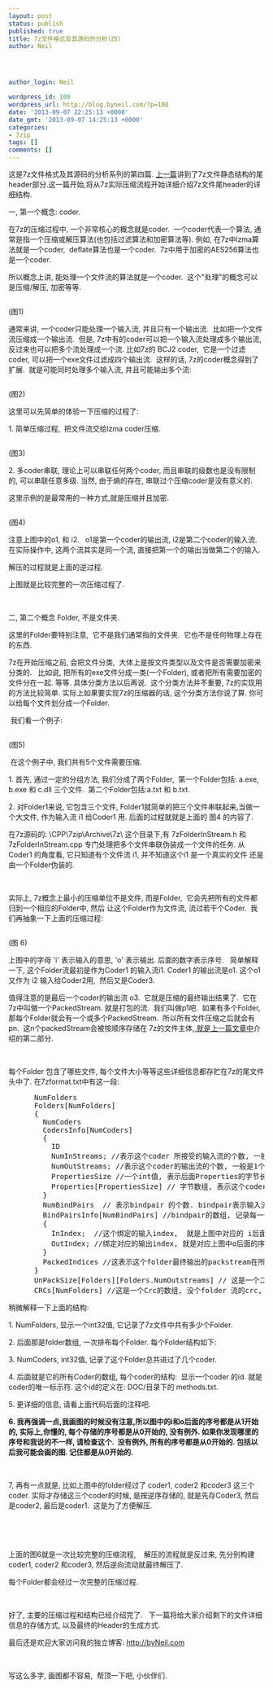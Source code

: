 ```yaml
---
layout: post
status: publish
published: true
title: 7z文件格式及其源码的分析(四)
author: Neil




author_login: Neil

wordpress_id: 108
wordpress_url: http://blog.byneil.com/?p=108
date: '2013-09-07 22:25:13 +0000'
date_gmt: '2013-09-07 14:25:13 +0000'
categories:
- 7zip
tags: []
comments: []
---
```

<p>这是7z文件格式及其源码的分析系列的第四篇.&nbsp;<a href="http://www.cnblogs.com/shuidao/p/3293583.html">上一篇</a>讲到了7z文件静态结构的尾header部分.这一篇开始,将从7z实际压缩流程开始详细介绍7z文件尾header的详细结构.</p>
<p>一, 第一个概念: coder.</p>
<p>在7z的压缩过程中, 一个非常核心的概念就是coder. &nbsp;一个coder代表一个算法, 通常是指一个压缩或解压算法(也包括过滤算法和加密算法等). 例如, 在7z中lzma算法就是一个coder, &nbsp;deflate算法也是一个coder. &nbsp;7z中用于加密的AES256算法也是一个coder. &nbsp;</p>
<p>所以概念上讲, 能处理一个文件流的算法就是一个coder. &nbsp;这个"处理"的概念可以是压缩/解压, 加密等等.</p>
<p><img alt="" src="https://blog.byneil.com/wp-content/uploads/2014/09/07130012-48aef7a757a94b6499f66953d9154dbf.png" /></p>
<p>(图1)</p>
<p>通常来讲, 一个coder只能处理一个输入流, 并且只有一个输出流. &nbsp;比如把一个文件流压缩成一个输出流. &nbsp;但是, 7z中有的coder可以把一个输入流处理成多个输出流, 反过来也可以把多个流处理成一个流. 比如7z的 BCJ2 coder, &nbsp;它是一个过滤coder, 可以把一个exe文件过滤成四个输出流. &nbsp;这样的话, 7z的coder概念得到了扩展. &nbsp;就是可能同时处理多个输入流, 并且可能输出多个流:</p>
<p><img alt="" src="https://blog.byneil.com/wp-content/uploads/2014/09/07130813-a52271d4189549b99dff197267c2e0f2.png" /></p>
<p>(图2)</p>
<p>这里可以先简单的体验一下压缩的过程了:</p>
<p>1. 简单压缩过程, &nbsp;把文件流交给lzma coder压缩.</p>
<p><img alt="" src="https://blog.byneil.com/wp-content/uploads/2014/09/07132211-329a809d91fb48cdb36075e36d90f916.png" /></p>
<p>(图3)</p>
<p>2. 多coder串联, 理论上可以串联任何两个coder, 而且串联的级数也是没有限制的, 可以串联任意多级. 当然, 由于熵的存在, 串联过个压缩coder是没有意义的.</p>
<p>这里示例的是最常用的一种方式,就是压缩并且加密.</p>
<p><img alt="" src="https://blog.byneil.com/wp-content/uploads/2014/09/07132300-b8439fbf5039460a89488bf1a33eda3f.png" /></p>
<p>(图4)</p>
<p>注意上图中的o1, 和 i2. &nbsp; o1是第一个coder的输出流, i2是第二个coder的输入流. 在实际操作中, 这两个流其实是同一个流, 直接把第一个的输出当做第二个的输入.</p>
<p>解压的过程就是上面的逆过程.</p>
<p>上图就是比较完整的一次压缩过程了.</p>
<p>&nbsp;</p>
<p>二, 第二个概念 Folder, 不是文件夹.</p>
<p>这里的Folder要特别注意, &nbsp;它不是我们通常指的文件夹. &nbsp;它也不是任何物理上存在的东西. &nbsp;</p>
<p>7z在开始压缩之前, 会把文件分类, &nbsp;大体上是按文件类型以及文件是否需要加密来分类的. &nbsp; 比如说, 把所有的exe文件分成一类(一个Folder), 或者把所有需要加密的文件分在一起. 等等. 具体分类方法以后再说. &nbsp;这个分类方法并不重要, 7z的实现用的方法比较简单. 实际上如果要实现7z的压缩器的话, 这个分类方法你说了算. 你可以给每个文件划分成一个Folder.</p>
<p>&nbsp;我们看一个例子:</p>
<p><img alt="" src="https://blog.byneil.com/wp-content/uploads/2014/09/07210739-cf86b3cdf1dc42dcb9f5f153e30c9f7c.png" /></p>
<p>(图5)</p>
<p>&nbsp;在这个例子中, 我们共有5个文件需要压缩.&nbsp;</p>
<p>1. 首先, 通过一定的分组方法, 我们分成了两个Folder, &nbsp;第一个Folder包括: a.exe, b.exe 和 c.dll 三个文件. &nbsp;第二个Folder包括:a.txt 和 b.txt.</p>
<p>2. 对Folder1来说, 它包含三个文件, Folder1就简单的把三个文件串联起来,当做一个大文件, 作为输入流 i1 给Coder1 用. 后面的过程就就是上面的 图4 的内容了.</p>
<p>在7z源码的:&nbsp;\CPP\7zip\Archive\7z\ 这个目录下,有&nbsp;7zFolderInStream.h 和7zFolderInStream.cpp 专门处理把多个文件串联伪装成一个文件的任务. 从Coder1 的角度看, 它只知道有个文件流 i1, 并不知道这个i1 是一个真实的文件 还是由一个Folder伪装的.</p>
<p>&nbsp;</p>
<p>实际上, 7z概念上最小的压缩单位不是文件, 而是Folder, &nbsp;它会先把所有的文件都归到一个相应的Folder中, 然后 让这个Folder作为文件流, 流过若干个Coder. &nbsp;我们再抽象一下上面的压缩过程:</p>
<p><img alt="" src="https://blog.byneil.com/wp-content/uploads/2014/09/07214112-64dc89dd43a44af08817505ed2113e5e.png" /></p>
<p>(图 6)</p>
<p>上图中的字母 'i' 表示输入的意思, 'o' 表示输出. 后面的数字表示序号. &nbsp; 简单解释一下, 这个Folder流最初是作为Coder1 的输入流i1. Coder1 的输出流是o1. 这个o1又作为 i2 输入给Coder2用, &nbsp;然后又是Coder3. &nbsp; &nbsp;</p>
<p>值得注意的是最后一个coder的输出流 o3. &nbsp;它就是压缩的最终输出结果了. &nbsp;它在7z中叫做一个PackedStream. 就是打包的流. &nbsp;我们叫做p1吧. &nbsp;如果有多个Folder, 那每个Folder就会有一个或多个PackedStream. &nbsp;所以所有文件压缩之后就会有 pn. &nbsp;这n个packedStream会被按顺序存储在 7z的文件主体,<a href="http://blog.byneil.com/7z%e6%96%87%e4%bb%b6%e6%a0%bc%e5%bc%8f%e5%8f%8a%e5%85%b6%e6%ba%90%e7%a0%81%e7%9a%84%e5%88%86%e6%9e%90%e4%b8%89/">&nbsp;就是上一篇文章中</a>介绍的第二部分.</p>
<p>&nbsp;</p>
<p>每个Folder 包含了哪些文件, 每个文件大小等等这些详细信息都存贮在7z的尾文件头中了. 在7zformat.txt中有这一段:</p>
<div>
<pre>      NumFolders
      Folders[NumFolders]
      {
        NumCoders
        CodersInfo[NumCoders]
        {
          ID
          NumInStreams; //表示这个coder 所接受的输入流的个数, 一般是1个
          NumOutStreams; //表示这个coder的输出流的个数, 一般是1个.
          PropertiesSize //一个int值, 表示后面Properties的字节长度
          Properties[PropertiesSize] // 字节数组, 表示这个coder的一些设置信息, 比如压缩级别, 或者AES加密的IV等等. 
        }
        NumBindPairs  // 表示bindpair 的个数. bindpair表示输入流和输出流的绑定关系.  例如上面的图6中, o1和i2是绑定的, o2和i3是绑定的.
        BindPairsInfo[NumBindPairs] //bindpair的数组, 记录每一个bindpair.
        {
          InIndex;  //这个绑定的输入index,  就是上图中对应的 i后面的序号. (不好意思, 画图的时候没注意,图上下表是从1开始的,但是实际上,你懂的, 都是从0开始的.所有上面图中的下标都要减一.)
          OutIndex; //绑定对应的输出index, 就是对应上图中o后面的序号.  同上. 
        }
        PackedIndices //这表示这个folder最终输出的packstream在所有packstream中的序号.
      }
      UnPackSize[Folders][Folders.NumOutstreams] // 这是一个二位数组, 记录每个Folder对应的输出流的个数.
      CRCs[NumFolders] //这是一个Crc的数组, 没个folder 流的crc, 7z目前没有使用这一个字段. 
</pre>
</div>
<p>稍微解释一下上面的结构:</p>
<p>1.&nbsp;NumFolders, 显示一个int32值, 它记录了7z文件中共有多少个Folder.</p>
<p>2. 后面那是folder数组, 一次排布每个Folder. 每个Folder结构如下:</p>
<p>3.&nbsp;NumCoders, int32值, 记录了这个Folder总共进过了几个coder.</p>
<p>4. 后面就是它的所有Coder的数组, 每个coder的结构: &nbsp;显示一个coder 的id. 就是coder的唯一标示符. 这个id的定义在:&nbsp;DOC/目录下的 methods.txt.&nbsp;</p>
<p>5. 更详细的信息, 请看上面代码后面的注释吧.</p>
<p><strong>6. 我再强调一点,我画图的时候没有注意,所以图中的i和o后面的序号都是从1开始的, 实际上,你懂的, 每个存储的序号都是从0开始的, 没有例外. 如果你发现哪里的序号和我说的不一样, 请检查这个. &nbsp;没有例外, 所有的序号都是从0开始的. 包括以后我可能会画的图. 记住都是从0开始的.</strong></p>
<p>&nbsp;</p>
<p>7, 再有一点就是, 比如上图中的folder经过了 coder1, coder2 和coder3 这三个coder. 实际才存储这三个coder的时候, 是按逆序存储的, 就是先存Coder3, 然后是coder2, 最后是coder1. &nbsp;这是为了方便解压.</p>
<p>&nbsp;</p>
<p>&nbsp;</p>
<p>上面的图6就是一次比较完整的压缩流程, &nbsp; &nbsp;解压的流程就是反过来, 先分别构建coder1, coder2 和coder3, 然后逆向流动就最终解压了.</p>
<p>每个Folder都会经过一次完整的压缩过程.</p>
<p>&nbsp;</p>
<p>好了, 主要的压缩过程和结构已经介绍完了. &nbsp; 下一篇将给大家介绍剩下的文件详细信息的存储方式, 以及最终的Header的生成方式.</p>
<p>最后还是欢迎大家访问我的独立博客:&nbsp;<a href="http://byNeil.com">http://byNeil.com</a>&nbsp;</p>
<p>&nbsp;</p>
<p>写这么多字, 画图都不容易, &nbsp;帮顶一下吧, 小伙伴们.</p>
<p>&nbsp;</p>
<p>&nbsp;</p>
<p>&nbsp;</p>
